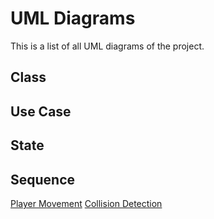 # UML Diagrams
This is a list of all UML diagrams of the project.
## Class

## Use Case

## State

## Sequence
[Player Movement](https://github.com/JQBNguyen/CS151-Slime_Time/blob/main/diagrams/PlayerMovement_Sequence.drawio)
[Collision Detection](https://github.com/JQBNguyen/CS151-Slime_Time/blob/main/diagrams/Collision_Detection.drawio)
